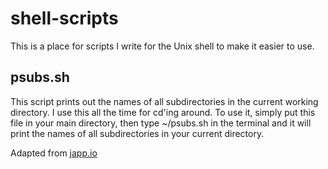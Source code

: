 # shell-scripts
This is a place for scripts I write for the Unix shell to make it easier to use.

## psubs.sh
This script prints out the names of all subdirectories in the current working directory. I use this all the time for cd'ing around. To use it, simply put this file in your main directory, then type ~/psubs.sh in the terminal and it will print the names of all subdirectories in your current directory. 

Adapted from [japp.io](https://japp.io/shell-scripting/shell-script-to-print-all-the-subdirectories-in-the-current-directory/)
